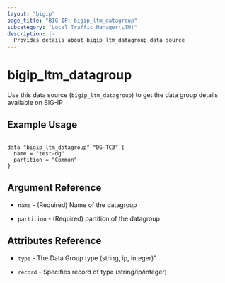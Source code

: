 ```yaml
---
layout: "bigip"
page_title: "BIG-IP: bigip_ltm_datagroup"
subcategory: "Local Traffic Manager(LTM)"
description: |-
  Provides details about bigip_ltm_datagroup data source
---
```


# bigip\_ltm\_datagroup

Use this data source (`bigip_ltm_datagroup`) to get the data group details available on BIG-IP
 
 
## Example Usage
```hcl

data "bigip_ltm_datagroup" "DG-TC3" {
  name = "test-dg"
  partition = "Common"
}

```      

## Argument Reference

* `name` - (Required) Name of the datagroup

* `partition` - (Required) partition of the datagroup

## Attributes Reference

* `type` - The Data Group type (string, ip, integer)"

* `record` - Specifies record of type (string/ip/integer)
